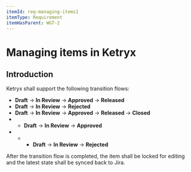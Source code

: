 ```yaml
---
itemId: req-managing-items1
itemType: Requirement
itemHasParent: WGT-2
---
```


# Managing items in Ketryx

## Introduction

Ketryx shall support the following transition flows:

- **Draft** -> **In Review** -> **Approved** -> **Released**
- **Draft** -> **In Review** -> **Rejected**
- **Draft** -> **In Review** -> **Approved** -> **Released** -> **Closed**
- - **Draft** -> **In Review** -> **Approved**
- - - **Draft** -> **In Review** -> **Rejected**

After the transition flow is completed, the item shall be locked for editing and the latest state shall be synced back to Jira.